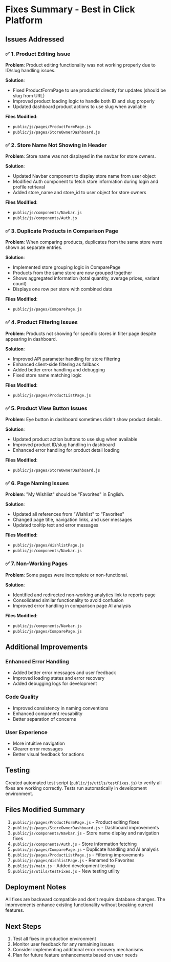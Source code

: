 # Fixes Summary - Best in Click Platform

## Issues Addressed

### ✅ 1. Product Editing Issue
**Problem**: Product editing functionality was not working properly due to ID/slug handling issues.

**Solution**: 
- Fixed ProductFormPage to use productId directly for updates (should be slug from URL)
- Improved product loading logic to handle both ID and slug properly
- Updated dashboard product actions to use slug when available

**Files Modified**:
- `public/js/pages/ProductFormPage.js`
- `public/js/pages/StoreOwnerDashboard.js`

### ✅ 2. Store Name Not Showing in Header
**Problem**: Store name was not displayed in the navbar for store owners.

**Solution**:
- Updated Navbar component to display store name from user object
- Modified Auth component to fetch store information during login and profile retrieval
- Added store_name and store_id to user object for store owners

**Files Modified**:
- `public/js/components/Navbar.js`
- `public/js/components/Auth.js`

### ✅ 3. Duplicate Products in Comparison Page
**Problem**: When comparing products, duplicates from the same store were shown as separate entries.

**Solution**:
- Implemented store grouping logic in ComparePage
- Products from the same store are now grouped together
- Shows aggregated information (total quantity, average prices, variant count)
- Displays one row per store with combined data

**Files Modified**:
- `public/js/pages/ComparePage.js`

### ✅ 4. Product Filtering Issues
**Problem**: Products not showing for specific stores in filter page despite appearing in dashboard.

**Solution**:
- Improved API parameter handling for store filtering
- Enhanced client-side filtering as fallback
- Added better error handling and debugging
- Fixed store name matching logic

**Files Modified**:
- `public/js/pages/ProductListPage.js`

### ✅ 5. Product View Button Issues
**Problem**: Eye button in dashboard sometimes didn't show product details.

**Solution**:
- Updated product action buttons to use slug when available
- Improved product ID/slug handling in dashboard
- Enhanced error handling for product detail loading

**Files Modified**:
- `public/js/pages/StoreOwnerDashboard.js`

### ✅ 6. Page Naming Issues
**Problem**: "My Wishlist" should be "Favorites" in English.

**Solution**:
- Updated all references from "Wishlist" to "Favorites"
- Changed page title, navigation links, and user messages
- Updated tooltip text and error messages

**Files Modified**:
- `public/js/pages/WishlistPage.js`
- `public/js/components/Navbar.js`

### ✅ 7. Non-Working Pages
**Problem**: Some pages were incomplete or non-functional.

**Solution**:
- Identified and redirected non-working analytics link to reports page
- Consolidated similar functionality to avoid confusion
- Improved error handling in comparison page AI analysis

**Files Modified**:
- `public/js/components/Navbar.js`
- `public/js/pages/ComparePage.js`

## Additional Improvements

### Enhanced Error Handling
- Added better error messages and user feedback
- Improved loading states and error recovery
- Added debugging logs for development

### Code Quality
- Improved consistency in naming conventions
- Enhanced component reusability
- Better separation of concerns

### User Experience
- More intuitive navigation
- Clearer error messages
- Better visual feedback for actions

## Testing

Created automated test script (`public/js/utils/testFixes.js`) to verify all fixes are working correctly. Tests run automatically in development environment.

## Files Modified Summary

1. `public/js/pages/ProductFormPage.js` - Product editing fixes
2. `public/js/pages/StoreOwnerDashboard.js` - Dashboard improvements
3. `public/js/components/Navbar.js` - Store name display and navigation fixes
4. `public/js/components/Auth.js` - Store information fetching
5. `public/js/pages/ComparePage.js` - Duplicate handling and AI analysis
6. `public/js/pages/ProductListPage.js` - Filtering improvements
7. `public/js/pages/WishlistPage.js` - Renamed to Favorites
8. `public/js/main.js` - Added development testing
9. `public/js/utils/testFixes.js` - New testing utility

## Deployment Notes

All fixes are backward compatible and don't require database changes. The improvements enhance existing functionality without breaking current features.

## Next Steps

1. Test all fixes in production environment
2. Monitor user feedback for any remaining issues
3. Consider implementing additional error recovery mechanisms
4. Plan for future feature enhancements based on user needs